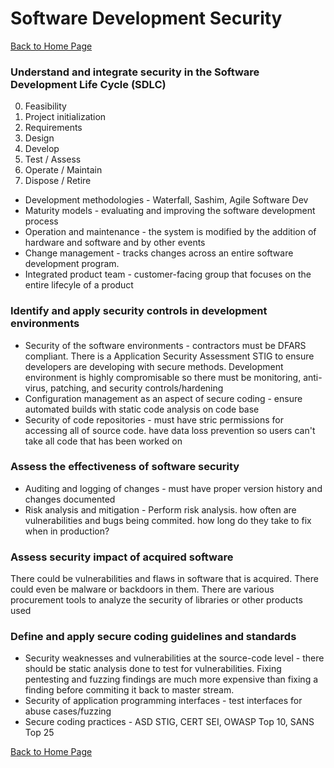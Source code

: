 # Software Development Security

[Back to Home Page](https://github.com/so87/CISSP-Study-Guide) <br />

### Understand and integrate security in the Software Development Life Cycle (SDLC)
0. Feasibility
1. Project initialization
2. Requirements
3. Design
4. Develop
5. Test / Assess
6. Operate / Maintain
7. Dispose / Retire
* Development methodologies - Waterfall, Sashim, Agile Software Dev
* Maturity models - evaluating and improving the software development process
* Operation and maintenance - the system is modified by the addition of hardware and software and by other events
* Change management - tracks changes across an entire software development program.
* Integrated product team - customer-facing group that focuses on the entire lifecyle of a product

### Identify and apply security controls in development environments
* Security of the software environments - contractors must be DFARS compliant. There is a Application Security Assessment STIG to ensure developers are developing with secure methods. Development environment is highly compromisable so there must be monitoring, anti-virus, patching, and security controls/hardening
* Configuration management as an aspect of secure coding - ensure automated builds with static code analysis on code base
* Security of code repositories - must have stric permissions for accessing all of source code. have data loss prevention so users can't take all code that has been worked on

### Assess the effectiveness of software security
* Auditing and logging of changes - must have proper version history and changes documented
* Risk analysis and mitigation - Perform risk analysis. how often are vulnerabilities and bugs being commited. how long do they take to fix when in production?

### Assess security impact of acquired software
There could be vulnerabilities and flaws in software that is acquired.  There could even be malware or backdoors in them.  There are various procurement tools to analyze the security of libraries or other products used

### Define and apply secure coding guidelines and standards
* Security weaknesses and vulnerabilities at the source-code level - there should be static analysis done to test for vulnerabilities. Fixing pentesting and fuzzing findings are much more expensive than fixing a finding before commiting it back to master stream.
* Security of application programming interfaces - test interfaces for abuse cases/fuzzing
* Secure coding practices - ASD STIG, CERT SEI, OWASP Top 10, SANS Top 25 


[Back to Home Page](https://github.com/so87/CISSP-Study-Guide) <br />
